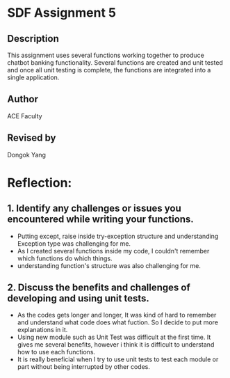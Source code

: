 # SDF Assignment 5

## Description
This assignment uses several functions working together to produce chatbot banking functionality.  Several functions 
are created and unit tested and once all unit testing is 
complete, the functions are integrated into a single application.

## Author
ACE Faculty

## Revised by
Dongok Yang

# Reflection:
## 1. Identify any challenges or issues you encountered while writing your functions.
- Putting except, raise inside try-exception structure and understanding Exception type was challenging for me. 
- As I created several functions inside my code, I couldn't remember which functions do which things.  
- understanding function's structure was also challenging for me.
## 2. Discuss the benefits and challenges of developing and using unit tests.
- As the codes gets longer and longer, It was kind of hard to remember and understand what code does what fuction. So I decide to put more explanations in it.
- Using new module such as Unit Test was difficult at the first time. It gives me several benefits, however i think it is difficult to understand how to use each functions.
- It is really beneficial when I try to use unit tests to test each module or part without being interrupted by other codes. 